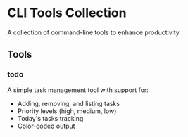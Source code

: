 # CLI Tools Collection

A collection of command-line tools to enhance productivity.

## Tools

### todo

A simple task management tool with support for:
- Adding, removing, and listing tasks
- Priority levels (high, medium, low)
- Today's tasks tracking
- Color-coded output
